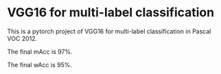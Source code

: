 # VGG16 for multi-label classification
This is a pytorch project of VGG16 for multi-label classification in Pascal VOC 2012.

The final mAcc is 97%.

The final wAcc is 95%.

